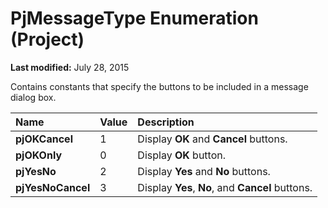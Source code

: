 
# PjMessageType Enumeration (Project)

 **Last modified:** July 28, 2015

Contains constants that specify the buttons to be included in a message dialog box. 


|**Name**|**Value**|**Description**|
|:-----|:-----|:-----|
| **pjOKCancel**|1|Display  **OK** and **Cancel** buttons.|
| **pjOKOnly**|0|Display  **OK** button.|
| **pjYesNo**|2|Display  **Yes** and **No** buttons.|
| **pjYesNoCancel**|3|Display  **Yes**,  **No**, and  **Cancel** buttons.|
